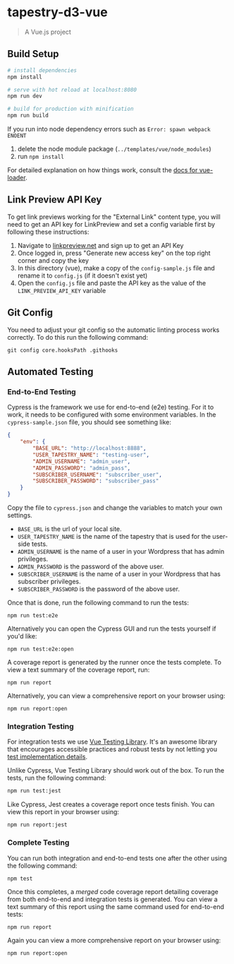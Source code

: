 # tapestry-d3-vue

> A Vue.js project

## Build Setup

``` bash
# install dependencies
npm install

# serve with hot reload at localhost:8080
npm run dev

# build for production with minification
npm run build
```
If you run into node dependency errors such as ```Error: spawn webpack ENOENT```
1. delete the node module package (```../templates/vue/node_modules```) 
2. run ```npm install``` 


For detailed explanation on how things work, consult the [docs for vue-loader](http://vuejs.github.io/vue-loader).

## Link Preview API Key

To get link previews working for the "External Link" content type, you will need to get an API key for LinkPreview and set a config variable first by following these instructions:

1. Navigate to [linkpreview.net](https://www.linkpreview.net/) and sign up to get an API Key
2. Once logged in, press "Generate new access key" on the top right corner and copy the key
3. In this directory (vue), make a copy of the `config-sample.js` file and rename it to `config.js` (if it doesn't exist yet)
4. Open the `config.js` file and paste the API key as the value of the `LINK_PREVIEW_API_KEY` variable

## Git Config

You need to adjust your git config so the automatic linting process works correctly. To do this run the following command:

```
git config core.hooksPath .githooks
```

## Automated Testing

### End-to-End Testing

Cypress is the framework we use for end-to-end (e2e) testing. For it to work, it needs to be configured with some environment variables. In the `cypress-sample.json` file, you should see something like:

```json
{
    "env": {
        "BASE_URL": "http://localhost:8888",
        "USER_TAPESTRY_NAME": "testing-user",
        "ADMIN_USERNAME": "admin_user",
        "ADMIN_PASSWORD": "admin_pass",
        "SUBSCRIBER_USERNAME": "subscriber_user",
        "SUBSCRIBER_PASSWORD": "subscriber_pass"
    }
}
```

Copy the file to `cypress.json` and change the variables to match your own settings.

* `BASE_URL` is the url of your local site.
* `USER_TAPESTRY_NAME` is the name of the tapestry that is used for the user-side tests.
* `ADMIN_USERNAME` is the name of a user in your Wordpress that has admin privileges.
* `ADMIN_PASSWORD` is the password of the above user.
* `SUBSCRIBER_USERNAME` is the name of a user in your Wordpress that has subscriber privileges.
* `SUBSCRIBER_PASSWORD` is the password of the above user.

Once that is done, run the following command to run the tests:

```
npm run test:e2e
```

Alternatively you can open the Cypress GUI and run the tests yourself if you'd like:

```
npm run test:e2e:open
```

A coverage report is generated by the runner once the tests complete. To view a text summary of the coverage report, run:

```
npm run report
```

Alternatively, you can view a comprehensive report on your browser using:

```
npm run report:open
```

### Integration Testing

For integration tests we use [Vue Testing Library](https://github.com/testing-library/vue-testing-library). It's an awesome library that encourages accessible practices and robust tests by not letting you [test implementation details](https://kentcdodds.com/blog/testing-implementation-details).

Unlike Cypress, Vue Testing Library should work out of the box. To run the tests, run the following command:

```bash
npm run test:jest
```

Like Cypress, Jest creates a coverage report once tests finish. You can view this report in your browser using:

```
npm run report:jest
```

### Complete Testing

You can run both integration and end-to-end tests one after the other using the following command:

```
npm test
```

Once this completes, a *merged* code coverage report detailing coverage from both end-to-end and integration tests is generated. You can view a text summary of this report using the same command used for end-to-end tests:

```
npm run report
```

Again you can view a more comprehensive report on your browser using:

```
npm run report:open
```

